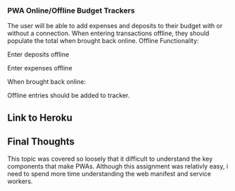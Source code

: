 
### PWA Online/Offline Budget Trackers

The user will be able to add expenses and deposits to their budget with or without a connection. When entering transactions offline, they should populate the total when brought back online.
Offline Functionality:


Enter deposits offline


Enter expenses offline


When brought back online:

Offline entries should be added to tracker.

## Link to Heroku 

## Final Thoughts 

This topic was covered so loosely that it difficult to understand the key components that make PWAs. Although this assignment was relativly easy, i need to spend more time understanding the web manifest and service workers. 
